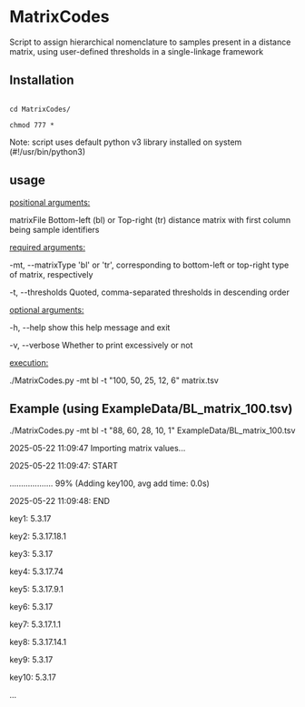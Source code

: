 # MatrixCodes
Script to assign hierarchical nomenclature to samples present in a distance matrix, using user-defined thresholds in a single-linkage framework


## Installation
```git clone https://github.com/ncezid-biome/MatrixCodes.git

cd MatrixCodes/

chmod 777 *
```
Note: script uses default python v3 library installed on system (#!/usr/bin/python3)


## usage
<ins>positional arguments:</ins>

  matrixFile            Bottom-left (bl) or Top-right (tr) distance matrix with first column being sample identifiers

<ins>required arguments:</ins>

  -mt, --matrixType    'bl' or 'tr', corresponding to bottom-left or top-right type of matrix, respectively
                        
  -t, --thresholds      Quoted, comma-separated thresholds in descending order
  

<ins>optional arguments:</ins>

  -h, --help            show this help message and exit
  
  -v, --verbose         Whether to print excessively or not
  

<ins>execution:</ins>

./MatrixCodes.py -mt bl -t "100, 50, 25, 12, 6" matrix.tsv



## Example (using ExampleData/BL_matrix_100.tsv)
./MatrixCodes.py -mt bl -t "88, 60, 28, 10, 1" ExampleData/BL_matrix_100.tsv

2025-05-22 11:09:47     Importing matrix values...

2025-05-22 11:09:47: START

................... 99% (Adding key100, avg add time: 0.0s)

2025-05-22 11:09:48: END


key1:   5.3.17

key2:   5.3.17.18.1

key3:   5.3.17

key4:   5.3.17.74

key5:   5.3.17.9.1

key6:   5.3.17

key7:   5.3.17.1.1

key8:   5.3.17.14.1

key9:   5.3.17

key10:  5.3.17

...
